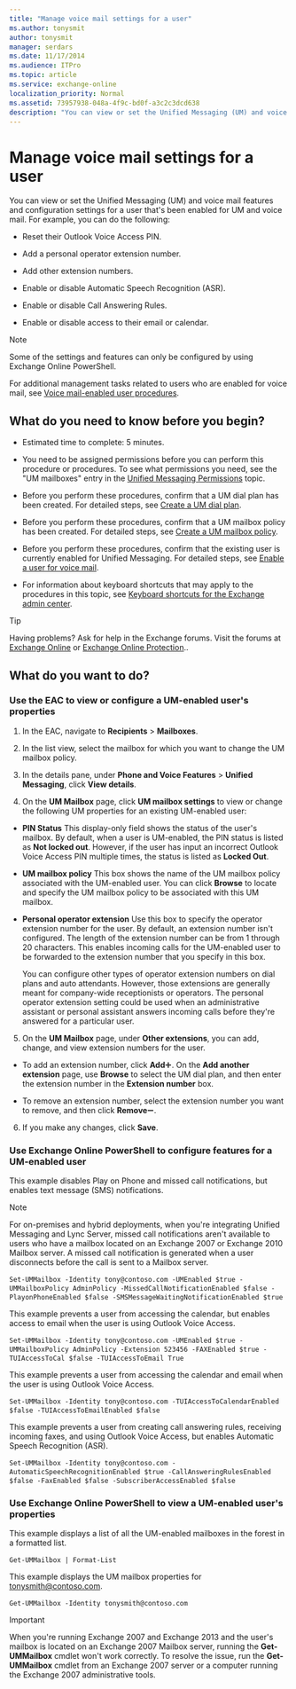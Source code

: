 ```yaml
---
title: "Manage voice mail settings for a user"
ms.author: tonysmit
author: tonysmit
manager: serdars
ms.date: 11/17/2014
ms.audience: ITPro
ms.topic: article
ms.service: exchange-online
localization_priority: Normal
ms.assetid: 73957938-048a-4f9c-bd0f-a3c2c3dcd638
description: "You can view or set the Unified Messaging (UM) and voice mail features and configuration settings for a user that's been enabled for UM and voice mail. For example, you can do the following:"
---
```


# Manage voice mail settings for a user

You can view or set the Unified Messaging (UM) and voice mail features and configuration settings for a user that's been enabled for UM and voice mail. For example, you can do the following:
  
- Reset their Outlook Voice Access PIN.
    
- Add a personal operator extension number.
    
- Add other extension numbers.
    
- Enable or disable Automatic Speech Recognition (ASR).
    
- Enable or disable Call Answering Rules.
    
- Enable or disable access to their email or calendar.
    
> [!NOTE]
> Some of the settings and features can only be configured by using Exchange Online PowerShell. 
  
For additional management tasks related to users who are enabled for voice mail, see [Voice mail-enabled user procedures](voice-mail-enabled-user-procedures.md).
  
## What do you need to know before you begin?

- Estimated time to complete: 5 minutes.
    
- You need to be assigned permissions before you can perform this procedure or procedures. To see what permissions you need, see the "UM mailboxes" entry in the [Unified Messaging Permissions](https://technet.microsoft.com/library/d326c3bc-8f33-434a-bf02-a83cc26a5498.aspx) topic. 
    
- Before you perform these procedures, confirm that a UM dial plan has been created. For detailed steps, see [Create a UM dial plan](../../voice-mail-unified-messaging/connect-voice-mail-system/create-um-dial-plan.md).
    
- Before you perform these procedures, confirm that a UM mailbox policy has been created. For detailed steps, see [Create a UM mailbox policy](create-um-mailbox-policy.md).
    
- Before you perform these procedures, confirm that the existing user is currently enabled for Unified Messaging. For detailed steps, see [Enable a user for voice mail](enable-a-user-for-voice-mail.md).
    
- For information about keyboard shortcuts that may apply to the procedures in this topic, see [Keyboard shortcuts for the Exchange admin center](../../accessibility/keyboard-shortcuts-in-admin-center.md).
    
> [!TIP]
> Having problems? Ask for help in the Exchange forums. Visit the forums at [Exchange Online](https://go.microsoft.com/fwlink/p/?linkId=267542) or [Exchange Online Protection](https://go.microsoft.com/fwlink/p/?linkId=285351).. 
  
## What do you want to do?

### Use the EAC to view or configure a UM-enabled user's properties

1. In the EAC, navigate to **Recipients** \> **Mailboxes**.
    
2. In the list view, select the mailbox for which you want to change the UM mailbox policy.
    
3. In the details pane, under **Phone and Voice Features** \> **Unified Messaging**, click **View details**.
    
4. On the **UM Mailbox** page, click **UM mailbox settings** to view or change the following UM properties for an existing UM-enabled user: 
    
  - **PIN Status** This display-only field shows the status of the user's mailbox. By default, when a user is UM-enabled, the PIN status is listed as **Not locked out**. However, if the user has input an incorrect Outlook Voice Access PIN multiple times, the status is listed as **Locked Out**.
    
  - **UM mailbox policy** This box shows the name of the UM mailbox policy associated with the UM-enabled user. You can click **Browse** to locate and specify the UM mailbox policy to be associated with this UM mailbox. 
    
  - **Personal operator extension** Use this box to specify the operator extension number for the user. By default, an extension number isn't configured. The length of the extension number can be from 1 through 20 characters. This enables incoming calls for the UM-enabled user to be forwarded to the extension number that you specify in this box. 
    
    You can configure other types of operator extension numbers on dial plans and auto attendants. However, those extensions are generally meant for company-wide receptionists or operators. The personal operator extension setting could be used when an administrative assistant or personal assistant answers incoming calls before they're answered for a particular user.
    
5. On the **UM Mailbox** page, under **Other extensions**, you can add, change, and view extension numbers for the user.
    
  - To add an extension number, click **Add**![Add Icon](../../media/ITPro_EAC_AddIcon.gif). On the **Add another extension** page, use **Browse** to select the UM dial plan, and then enter the extension number in the **Extension number** box. 
    
  - To remove an extension number, select the extension number you want to remove, and then click **Remove**![Remove icon](../../media/ITPro_EAC_RemoveIcon.gif). 
    
6. If you make any changes, click **Save**.
    
### Use Exchange Online PowerShell to configure features for a UM-enabled user

This example disables Play on Phone and missed call notifications, but enables text message (SMS) notifications.
  
> [!NOTE]
> For on-premises and hybrid deployments, when you're integrating Unified Messaging and Lync Server, missed call notifications aren't available to users who have a mailbox located on an Exchange 2007 or Exchange 2010 Mailbox server. A missed call notification is generated when a user disconnects before the call is sent to a Mailbox server. 
  
```
Set-UMMailbox -Identity tony@contoso.com -UMEnabled $true -UMMailboxPolicy AdminPolicy -MissedCallNotificationEnabled $false -PlayonPhoneEnabled $false -SMSMessageWaitingNotificationEnabled $true
```

This example prevents a user from accessing the calendar, but enables access to email when the user is using Outlook Voice Access.
  
```
Set-UMMailbox -Identity tony@contoso.com -UMEnabled $true -UMMailboxPolicy AdminPolicy -Extension 523456 -FAXEnabled $true -TUIAccessToCal $false -TUIAccessToEmail True
```

This example prevents a user from accessing the calendar and email when the user is using Outlook Voice Access.
  
```
Set-UMMailbox -Identity tony@contoso.com -TUIAccessToCalendarEnabled $false -TUIAccessToEmailEnabled $false
```

This example prevents a user from creating call answering rules, receiving incoming faxes, and using Outlook Voice Access, but enables Automatic Speech Recognition (ASR).
  
```
Set-UMMailbox -Identity tony@contoso.com -AutomaticSpeechRecognitionEnabled $true -CallAnsweringRulesEnabled $false -FaxEnabled $false -SubscriberAccessEnabled $false 
```

### Use Exchange Online PowerShell to view a UM-enabled user's properties

This example displays a list of all the UM-enabled mailboxes in the forest in a formatted list.
  
```
Get-UMMailbox | Format-List
```

This example displays the UM mailbox properties for tonysmith@contoso.com.
  
```
Get-UMMailbox -Identity tonysmith@contoso.com
```

> [!IMPORTANT]
> When you're running Exchange 2007 and Exchange 2013 and the user's mailbox is located on an Exchange 2007 Mailbox server, running the **Get-UMMailbox** cmdlet won't work correctly. To resolve the issue, run the **Get-UMMailbox** cmdlet from an Exchange 2007 server or a computer running the Exchange 2007 administrative tools. 
  

